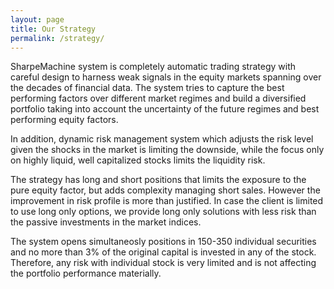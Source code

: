 ```yaml
---
layout: page
title: Our Strategy
permalink: /strategy/
---
```


SharpeMachine system is completely automatic trading strategy with careful design to harness weak signals in the equity markets spanning over the decades of financial data. The system tries to capture the best performing factors over different market regimes and build a diversified portfolio taking into account the uncertainty of the future regimes and best performing equity factors. 

In addition, dynamic risk management system which adjusts the risk level given the shocks in the market is limiting the downside, while the focus only on highly liquid, well capitalized stocks limits the liquidity risk. 

The strategy has long and short positions that limits the exposure to the pure equity factor, but adds complexity managing short sales. However the improvement in risk profile is more than justified. In case the client is limited to use long only options, we provide long only solutions with less risk than the passive investments in the market indices. 

The system opens simultaneosly positions in 150-350 individual securities and no more than 3% of the original capital is invested in any of the stock. Therefore, any risk with individual stock is very limited and is not affecting the portfolio performance materially. 

